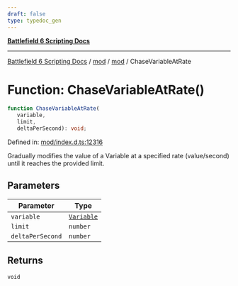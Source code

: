```yaml
---
draft: false
type: typedoc_gen
---
```


[**Battlefield 6 Scripting Docs**](../../../_index.md)

***

[Battlefield 6 Scripting Docs](../../../_index.md) / [mod](../../_index.md) / [mod](../_index.md) / ChaseVariableAtRate

# Function: ChaseVariableAtRate()

```ts
function ChaseVariableAtRate(
   variable, 
   limit, 
   deltaPerSecond): void;
```

Defined in: [mod/index.d.ts:12316](https://github.com/battlefield-portal-community/portal-docs/blob/6d87e21c5922a3efb03c634dbe98e5fe6e797672/generators/santiago/mod/index.d.ts#L12316)

Gradually modifies the value of a Variable at a specified rate (value/second) until it reaches the provided limit.

## Parameters

| Parameter | Type |
| ------ | ------ |
| `variable` | [`Variable`](../Variable/_index.md) |
| `limit` | `number` |
| `deltaPerSecond` | `number` |

## Returns

`void`
